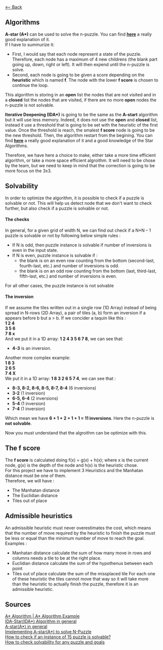 [<-- Back](../README.md)
## Algorithms

**A-star (A\*)** can be used to solve the n-puzzle. You can find **[here](https://algorithmsinsight.wordpress.com/graph-theory-2/a-star-in-general/implementing-a-star-to-solve-n-puzzle/)** a really good explanation of it.  
If I have to summurize it:  
- First, I would say that each node represent a state of the puzzle. Therefore, each node has a maximum of 4 new childrens (the blank part going up, down, right or left). It will then expend until the n-puzzle is solve.
- Second, each node is going to be given a score depending on the **heuristic** which is named **f**. The node with the lower **f score** is chosen to continue the loop.  

This algorithm is storing in an **open** list the nodes that are not visited and in a **closed** list the nodes that are visited, if there are no more **open** nodes the n-puzzle is not solvable.  

**Iterative Deepening (IDA\*)** is going to be the same as the **A-start** algorithm but it will use less memory. Indeed, it does not use the **open** and **closed** list, instead it use a threshold that is going to be set with the heuristic of the first value. Once the threshold is reach, the smalest **f score** node is going to be the new threshold. Then, the algorithm restart from the begining. You can find **[here](https://citeseerx.ist.psu.edu/document?repid=rep1&type=pdf&doi=831ff239ba77b2a8eaed473ffbfa22d61b7f5d19)** a really good explanation of it and a good knowledge of the Star Algorithms. 

Therefore, we have here a choice to make, either take a more time efficient algorithm, or take a more space efficient algroithm.
It will need to be chose by the team, but we need to keep in mind that the correction is going to be more focus on the 3x3.

## Solvability
In order to optimize the algorithm, it is possible to check if a puzzle is solvable or not. This will help us detect node that we don't want to check further, but also check if a puzzle is solvable or not.  

#### The checks
In general, for a given grid of width N, we can find out check if a N*N – 1 puzzle is solvable or not by following below simple rules :  
- If N is odd, then puzzle instance is solvable if number of inversions is even in the input state.
- If N is even, puzzle instance is solvable if :  
  - the blank is on an even row counting from the bottom (second-last, fourth-last, etc.) and number of inversions is odd.
  - the blank is on an odd row counting from the bottom (last, third-last, fifth-last, etc.) and number of inversions is even.  

For all other cases, the puzzle instance is not solvable

#### The inversion  
If we assume the tiles written out in a single row (1D Array) instead of being spread in N-rows (2D Array), a pair of tiles (a, b) form an inversion if a appears before b but a > b. 
If we concider a taquin like this :  
**1 2 4**  
**3 5 6**  
**7 8 x**  
And we put it in a 1D array: **1 2 4 3 5 6 7 8**, we can see that:  
- **4-3** is an inversion.  

Another more complex example:  
**1 8 3**  
**2 6 5**  
**7 4 X**  
We put it in a 1D array: **1 8 3 2 6 5 7 4**, we can see that :
- **8-3, 8-2, 8-6, 8-5, 8-7, 8-4** (6 inversions)  
- **3-2** (1 inversion)  
- **6-5, 6-4** (2 inversions)  
- **5-4** (1 inversion)  
- **7-4** (1 inversion)  

Which mean we have **6 + 1 + 2 + 1 + 1 = 11 inversions**. Here the n-puzzle is **not solvable**.

Now you must understand that the algroithm can be optimize with this.


## The f score
The **f score** is calculated doing f(x) = g(x) + h(x); where x is the current node, g(x) is the depth of the node and h(x) is the heuristic chose.  
For this project we have to implement 3 Heuristics and the Manhatan distance must be one of them.  
Therefore, we will have : 
- The Manhatan distance
- The Euclidian distance
- Tiles out of place

## Admissible heuristics
An admissible heuristic must never overestimates the cost, which means that the number of move required by the heuristic to finish the puzzle must be less or equal than the minimum number of move to reach the goal.
Examples :
- Manhatan distance calculate the sum of how many move in rows and columns needs a tile to be at the right place.
- Euclidian distance calculate the sum of the hypothenus between each point
- Tiles out of place calculate the sum of the missplaced tile
For each one of these heuristic the tiles cannot move that way so it will take more than the heuristic to actually finish the puzzle, therefore it is an admissible heuristic.

## Sources
[A* Algorithm | A* Algorithm Example](https://www.gatevidyalay.com/tag/a-star-search-algorithm-example/)  
[IDA-Star(IDA*) Algorithm in general](https://algorithmsinsight.wordpress.com/graph-theory-2/ida-star-algorithm-in-general/)  
[A-star(A*) in general](https://algorithmsinsight.wordpress.com/graph-theory-2/a-star-in-general/)  
[Implementing A-star(A*) to solve N-Puzzle](https://algorithmsinsight.wordpress.com/graph-theory-2/a-star-in-general/implementing-a-star-to-solve-n-puzzle/)  
[How to check if an instance of 15 puzzle is solvable?](https://www.geeksforgeeks.org/check-instance-15-puzzle-solvable/)  
[How to check solvability for any puzzle and goals](https://stackoverflow.com/questions/36108269/does-8-puzzle-solvability-rules-work-for-any-goal-state)  